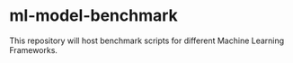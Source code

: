 # ml-model-benchmark
This repository will host benchmark scripts for different Machine Learning Frameworks.
